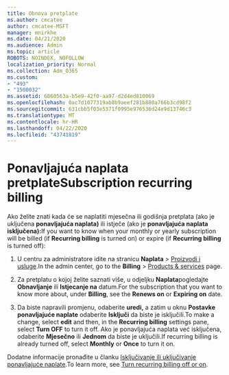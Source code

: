 ```yaml
---
title: Obnova pretplate
ms.author: cmcatee
author: cmcatee-MSFT
manager: mnirkhe
ms.date: 04/21/2020
ms.audience: Admin
ms.topic: article
ROBOTS: NOINDEX, NOFOLLOW
localization_priority: Normal
ms.collection: Adm_O365
ms.custom:
- "493"
- "1500032"
ms.assetid: 6860563a-b5e9-42f0-aa97-d2d4ed810069
ms.openlocfilehash: 0ac7d1077319ab8b9aeef281b880a766b3cd98f2
ms.sourcegitcommit: 631cbb5f03e5371f0995e976536d24e9d13746c3
ms.translationtype: MT
ms.contentlocale: hr-HR
ms.lasthandoff: 04/22/2020
ms.locfileid: "43741819"
---
```

# <a name="subscription-recurring-billing"></a><span data-ttu-id="2b939-102">Ponavljajuća naplata pretplate</span><span class="sxs-lookup"><span data-stu-id="2b939-102">Subscription recurring billing</span></span>

<span data-ttu-id="2b939-103">Ako želite znati kada će se naplatiti mjesečna ili godišnja pretplata (ako je uključena **ponavljajuća naplata)** ili istječe (ako je **ponavljajuća naplata isključena):**</span><span class="sxs-lookup"><span data-stu-id="2b939-103">If you want to know when your monthly or yearly subscription will be billed (if **Recurring billing** is turned on) or expire (if **Recurring billing** is turned off):</span></span>
  
1. <span data-ttu-id="2b939-104">U centru za administratore idite na stranicu **Naplata** \> [Proizvodi i usluge](https://go.microsoft.com/fwlink/p/?linkid=842054).</span><span class="sxs-lookup"><span data-stu-id="2b939-104">In the admin center, go to the **Billing** \> [Products & services](https://go.microsoft.com/fwlink/p/?linkid=842054) page.</span></span>

2. <span data-ttu-id="2b939-105">Za pretplatu o kojoj želite saznati više, u odjeljku **Naplata**pogledajte **Obnavljanje** ili **Istjecanje na** datum.</span><span class="sxs-lookup"><span data-stu-id="2b939-105">For the subscription that you want to know more about, under **Billing**, see the **Renews on** or **Expiring on** date.</span></span>

4. <span data-ttu-id="2b939-106">Da biste napravili promjenu, odaberite **uredi,** a zatim u oknu **Postavke ponavljajuće naplate** odaberite **Isključi** da biste je isključili.</span><span class="sxs-lookup"><span data-stu-id="2b939-106">To make a change, select **edit** and then, in the **Recurring billing** settings pane, select **Turn OFF** to turn it off.</span></span> <span data-ttu-id="2b939-107">Ako je ponavljajuća naplata već isključena, odaberite **Mjesečno** ili **Jednom** da biste je uključili.</span><span class="sxs-lookup"><span data-stu-id="2b939-107">If recurring billing is already turned off, select **Monthly** or **Once** to turn it on.</span></span>

<span data-ttu-id="2b939-108">Dodatne informacije pronađite u članku [Isključivanje ili uključivanje ponavljajuće naplate](https://docs.microsoft.com/office365/admin/subscriptions-and-billing/renew-your-subscription).</span><span class="sxs-lookup"><span data-stu-id="2b939-108">To learn more, see [Turn recurring billing off or on](https://docs.microsoft.com/office365/admin/subscriptions-and-billing/renew-your-subscription).</span></span>